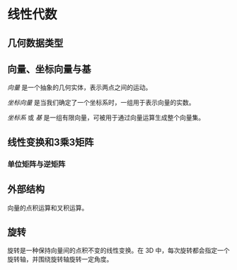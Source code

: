 # 线性代数

## 几何数据类型

## 向量、坐标向量与基

*向量* 是一个抽象的几何实体，表示两点之间的运动。

*坐标向量* 是当我们确定了一个坐标系时，一组用于表示向量的实数。

*坐标系* 或 *基* 是一组有限向量，可被用于通过向量运算生成整个向量集。

## 线性变换和3乘3矩阵

### 单位矩阵与逆矩阵

## 外部结构

向量的点积运算和叉积运算。

## 旋转

旋转是一种保持向量间的点积不变的线性变换。在 3D 中，每次旋转都会指定一个旋转轴，并围绕旋转轴旋转一定角度。
